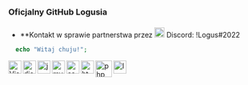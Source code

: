 ### Oficjalny GitHub Logusia ###

- **Kontakt w sprawie partnerstwa przez <img style="padding-top: 5px;" width="20px" src="https://blog.logomyway.com/wp-content/uploads/2020/12/discord-mascot.png"> Discord: !Logus#2022

```php
  echo "Witaj chuju!";
```

<img align="left" alt="Visual Studio Code" width="26px" src="https://i.imgur.com/LwSdAlE.png" />
<img align="left" alt="discord.js" width="26px" src="https://i.imgur.com/SI1DZf3.png" />
<img align="left" alt="js" width="26px" src="https://i.imgur.com/3u1wzwE.png" />
<img align="left" alt="mysql" width="26px" src="http://pngimg.com/uploads/mysql/mysql_PNG23.png" />
<img align="left"alt="css"width="26px"src="https://camo.githubusercontent.com/b059b3150634ebbb37fac310309b3c4a841b0ecdabcc7409c0067397f8a3931b/687474703a2f2f696f31332d686967682d6470692e61707073706f742e636f6d2f696d616765732f435353335f4c6f676f2e737667" /> 
<img align="left" alt="html" width="26px" src="https://cdn.345tool.com/public/logos/html-formatter-logo.png" /> 
<img align="left" alt="php" width="33px" src="https://www.giera.net/assets/img/phplogo.png" />
<img align="left" alt="lua" width="26px" src="https://upload.wikimedia.org/wikipedia/commons/thumb/c/cf/Lua-Logo.svg/1200px-Lua-Logo.svg.png" /> <br /> 
